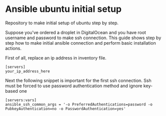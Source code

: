 # Ansible ubuntu initial setup
Repository to make initial setup of ubuntu step by step.

Suppose you've ordered a droplet in DigitalOcean and you have root username and password to make ssh connection. This guide shows step by step how to make initial ansible connection and perform basic installation actions.

First of all, replace an ip address in inventory file.

```
[servers]
your_ip_address_here
```

Next the following snippet is important for the first ssh connection. Ssh must be forced to use password authentication method and ignore key-based one
```
[servers:vars]
ansible_ssh_common_args = '-o PreferredAuthentications=password -o PubkeyAuthentication=no -o PasswordAuthentication=yes'
```
